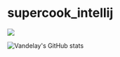 # supercook_intellij
<img src="https://capsule-render.vercel.app/api?type=transparent&color=auto&height=200&section=header&text=Vandelay!&fontSize=90" />



![Vandelay's GitHub stats](https://github-readme-stats.vercel.app/api?username=ArtVandelay500&show_icons=true&theme=radical)
